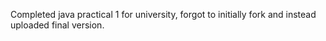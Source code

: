Completed java practical 1 for university, forgot to initially fork and instead uploaded final version.
